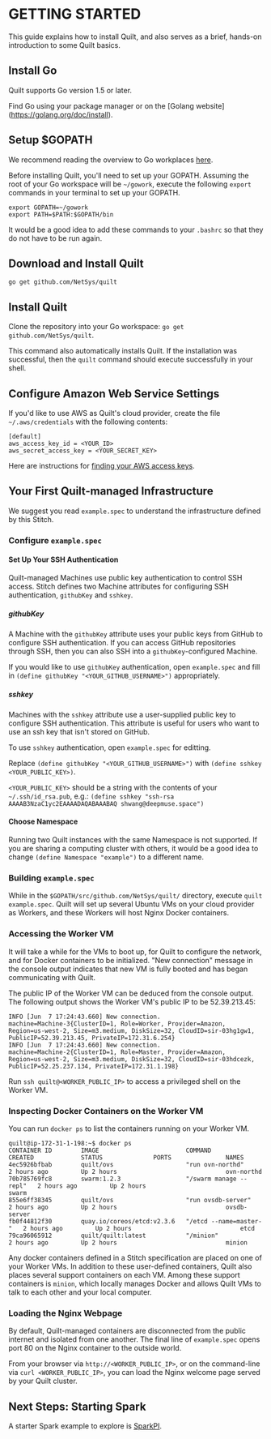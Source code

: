 # GETTING STARTED
This guide explains how to install Quilt, and also serves as a
brief, hands-on introduction to some Quilt basics.

## Install Go
Quilt supports Go version 1.5 or later.

Find Go using your package manager or on the [Golang website] (https://golang.org/doc/install).

## Setup $GOPATH
We recommend reading the overview to Go workplaces [here](https://golang.org/doc/code.html).

Before installing Quilt, you'll need to set up your GOPATH. Assuming the root of
your Go workspace will be `~/gowork`, execute the following `export` commands in
your terminal to set up your GOPATH.
```
export GOPATH=~/gowork
export PATH=$PATH:$GOPATH/bin
```
It would be a good idea to add these commands to your `.bashrc` so that they do
not have to be run again.

## Download and Install Quilt
`go get github.com/NetSys/quilt`

## Install Quilt
Clone the repository into your Go workspace: `go get github.com/NetSys/quilt`.

This command also automatically installs Quilt. If the installation was
successful, then the `quilt` command should execute successfully in your shell.

## Configure Amazon Web Service Settings
If you'd like to use AWS as Quilt's cloud provider, create the file
`~/.aws/credentials` with the following contents:
```
[default]
aws_access_key_id = <YOUR_ID>
aws_secret_access_key = <YOUR_SECRET_KEY>
```

Here are instructions for
[finding your AWS access keys](http://docs.aws.amazon.com/cli/latest/userguide/cli-chap-getting-set-up.html#cli-signup).

## Your First Quilt-managed Infrastructure
We suggest you read `example.spec` to understand the infrastructure defined by
this Stitch.

### Configure `example.spec`
#### Set Up Your SSH Authentication
Quilt-managed Machines use public key authentication to control SSH access. Stitch
defines two Machine attributes for configuring SSH authentication, `githubKey`
and `sshkey`.

##### githubKey
A Machine with the `githubKey` attribute uses your public keys from GitHub
to configure SSH authentication. If you can access GitHub repositories through
SSH, then you can also SSH into a `githubKey`-configured Machine.

If you would like to use `githubKey` authentication, open `example.spec` and
fill in `(define githubKey "<YOUR_GITHUB_USERNAME>")` appropriately.

##### sshkey
Machines with the `sshkey` attribute use a user-supplied public key to configure
SSH authentication. This attribute is useful for users who want to use an ssh key
that isn't stored on GitHub.

To use `sshkey` authentication, open `example.spec` for editting.

Replace `(define githubKey
"<YOUR_GITHUB_USERNAME>")` with `(define sshkey <YOUR_PUBLIC_KEY>)`.

`<YOUR_PUBLIC_KEY>` should be a string with the contents of your
`~/.ssh/id_rsa.pub`, e.g.: `(define sshkey "ssh-rsa
AAAAB3NzaC1yc2EAAAADAQABAAABAQ shwang@deepmuse.space")`

#### Choose Namespace
Running two Quilt instances with the same Namespace is not supported.
If you are sharing a computing cluster with others, it would be a good idea to
change `(define Namespace "example")` to a different name.

### Building `example.spec`
While in the `$GOPATH/src/github.com/NetSys/quilt/` directory, execute `quilt
example.spec`. Quilt will set up several Ubuntu VMs on your cloud provider as
Workers, and these Workers will host Nginx Docker containers.


### Accessing the Worker VM
It will take a while for the VMs to boot up, for Quilt to configure the network,
and for Docker containers to be initialized. "New connection" message in the console
output indicates that new VM is fully booted and has began communicating with
Quilt.

The public IP of the Worker VM can be deduced from the console output. The
following output shows the Worker VM's public IP to be 52.39.213.45:
```
INFO [Jun  7 17:24:43.660] New connection.
machine=Machine-3{ClusterID=1, Role=Worker, Provider=Amazon, Region=us-west-2, Size=m3.medium, DiskSize=32, CloudID=sir-03hg1gw1, PublicIP=52.39.213.45, PrivateIP=172.31.6.254}
INFO [Jun  7 17:24:43.660] New connection.
machine=Machine-2{ClusterID=1, Role=Master, Provider=Amazon, Region=us-west-2, Size=m3.medium, DiskSize=32, CloudID=sir-03hdcezk, PublicIP=52.25.237.134, PrivateIP=172.31.1.198}
```

Run `ssh quilt@<WORKER_PUBLIC_IP>` to access a privileged shell on the Worker VM.

### Inspecting Docker Containers on the Worker VM
You can run `docker ps` to list the containers running on your Worker VM.

```
quilt@ip-172-31-1-198:~$ docker ps
CONTAINER ID        IMAGE                        COMMAND                  CREATED             STATUS              PORTS               NAMES
4ec5926bfbab        quilt/ovs                    "run ovn-northd"         2 hours ago         Up 2 hours                              ovn-northd
70b785769fc8        swarm:1.2.3                  "/swarm manage --repl"   2 hours ago         Up 2 hours                              swarm
855e6ff38345        quilt/ovs                    "run ovsdb-server"       2 hours ago         Up 2 hours                              ovsdb-server
fb0f44812f30        quay.io/coreos/etcd:v2.3.6   "/etcd --name=master-"   2 hours ago         Up 2 hours                              etcd
79ca96065912        quilt/quilt:latest           "/minion"                2 hours ago         Up 2 hours                              minion
```

Any docker containers defined in a Stitch specification are placed on one of
your Worker VMs.  In addition to these user-defined containers, Quilt also
places several support containers on each VM. Among these support containers is
`minion`, which locally manages Docker and allows Quilt VMs to talk to each
other and your local computer.

### Loading the Nginx Webpage
By default, Quilt-managed containers are disconnected from the public internet
and isolated from one another.
The final line of `example.spec` opens port 80 on the Nginx container to the
outside world.

From your browser via `http://<WORKER_PUBLIC_IP>`, or on the command-line via
`curl <WORKER_PUBLIC_IP>`, you can load the Nginx welcome page served by your
Quilt cluster.

## Next Steps: Starting Spark
A starter Spark example to explore is [SparkPI](specs/spark/).
